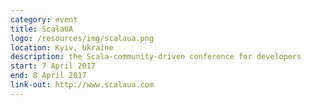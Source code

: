 ```yaml
---
category: event
title: ScalaUA
logo: /resources/img/scalaua.png
location: Kyiv, Ukraine
description: the Scala-community-driven conference for developers
start: 7 April 2017
end: 8 April 2017
link-out: http://www.scalaua.com
---
```

